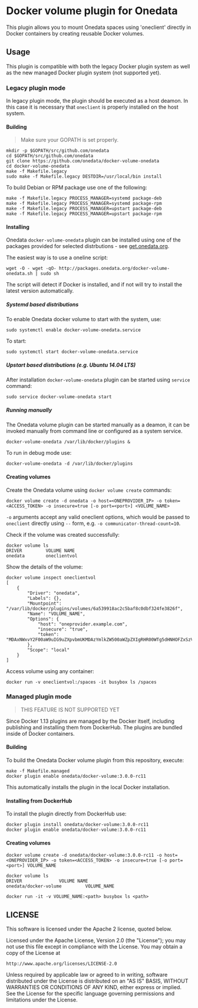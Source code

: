 # Docker volume plugin for Onedata

This plugin allows you to mount Onedata spaces using 'oneclient' directly in Docker containers by creating reusable Docker volumes.

## Usage
This plugin is compatible with both the legacy Docker plugin system as well as the new managed Docker plugin system (not supported yet).

### Legacy plugin mode

In legacy plugin mode, the plugin should be executed as a host deamon. In this case it is necessary that `oneclient` is properly installed on the host system.

#### Building

> Make sure your GOPATH is set properly.

```
mkdir -p $GOPATH/src/github.com/onedata
cd $GOPATH/src/github.com/onedata
git clone https://github.com/onedata/docker-volume-onedata
cd docker-volume-onedata
make -f Makefile.legacy
sudo make -f Makefile.legacy DESTDIR=/usr/local/bin install
```

To build Debian or RPM package use one of the following:
```
make -f Makefile.legacy PROCESS_MANAGER=systemd package-deb
make -f Makefile.legacy PROCESS_MANAGER=systemd package-rpm
make -f Makefile.legacy PROCESS_MANAGER=upstart package-deb
make -f Makefile.legacy PROCESS_MANAGER=upstart package-rpm
```

#### Installing

Onedata `docker-volume-onedata` plugin can be installed using one of the
packages provided for selected distrbutions - see
[get.onedata.org](get.onedata.org).

The easiest way is to use a oneline script:

```
wget -O - wget -qO- http://packages.onedata.org/docker-volume-onedata.sh | sudo sh
```

The script will detect if Docker is installed, and if not will try 
to install the latest version automatically.

##### Systemd based distributions

To enable Onedata docker volume to start with the system, use:

```
sudo systemctl enable docker-volume-onedata.service
```

To start:

```
sudo systemctl start docker-volume-onedata.service
```

##### Upstart based distributions (e.g. Ubuntu 14.04 LTS)

After installation `docker-volume-onedata` plugin can be started using `service`
command:

```
sudo service docker-volume-onedata start
```

##### Running manually

The Onedata volume plugin can be started manually as a deamon, it can be invoked
manually from command line or configured as a system service.

```
docker-volume-onedata /var/lib/docker/plugins &
```

To run in debug mode use:
```
docker-volume-onedata -d /var/lib/docker/plugins
```

#### Creating volumes

Create the Onedata volume using `docker volume create` commands:

```
docker volume create -d onedata -o host=<ONEPROVIDER_IP> -o token=<ACCESS_TOKEN> -o insecure=true [-o port=<port>] <VOLUME_NAME>
```

`-o` arguments accept any valid oneclient options, which would be passed
to `oneclient` directly using `--` form, e.g. `-o communicator-thread-count=10`.

Check if the volume was created successfully:
```
docker volume ls
DRIVER         VOLUME NAME
onedata        oneclientvol
```

Show the details of the volume:
```
docker volume inspect oneclientvol
[
    {
        "Driver": "onedata",
        "Labels": {},
        "Mountpoint": "/var/lib/docker/plugins/volumes/6a539918ac2c5baf8c0dbf324fe3826f",
        "Name": "VOLUME_NAME",
        "Options": {
            "host": "oneprovider.example.com",
            "insecure": "true",
            "token": "MDAxNWxvY2F00aW9uIG9uZXpvbmUKMDAzYmlkZW500aWZpZXIgRHR00WTg5dHNHOFZxSzVBZkJhamtaa004wMU5ocWc00azI3WkV00Z00ZkdDJSawowMDFhY2lkIHRpbWUgPCAxNTE5NDgyNDc4CjAwMmZzaWduYXR1cmUgt01Zu6WZ2Wqt3s02nUItRAVDBMYWx6BlBTNQ5KBNqQSDI1"
        },
        "Scope": "local"
    }
]
```

Access volume using any container:
```
docker run -v oneclientvol:/spaces -it busybox ls /spaces
```


### Managed plugin mode

> THIS FEATURE IS NOT SUPPORTED YET

Since Docker 1.13 plugins are managed by the Docker itself, including publishing and installing them from DockerHub. The plugins are bundled inside of Docker containers.

#### Building
To build the Onedata Docker volume plugin from this repository, execute:
```
make -f Makefile.managed
docker plugin enable onedata/docker-volume:3.0.0-rc11
```

This automatically installs the plugin in the local Docker installation.

#### Installing from DockerHub

To install the plugin directly from DockerHub use:

```
docker plugin install onedata/docker-volume:3.0.0-rc11
docker plugin enable onedata/docker-volume:3.0.0-rc11
```

#### Creating volumes

```
docker volume create -d onedata/docker-volume:3.0.0-rc11 -o host=<ONEPROVIDER_IP> -o token=<ACCESS_TOKEN> -o insecure=true [-o port=<port>] VOLUME_NAME

docker volume ls
DRIVER              VOLUME NAME
onedata/docker-volume         VOLUME_NAME

docker run -it -v VOLUME_NAME:<path> busybox ls <path>
```


## LICENSE
This software is licensed under the Apache 2 license, quoted below.

Licensed under the Apache License, Version 2.0 (the "License"); you may not
use this file except in compliance with the License. You may obtain a copy of
the License at

    http://www.apache.org/licenses/LICENSE-2.0

Unless required by applicable law or agreed to in writing, software
distributed under the License is distributed on an "AS IS" BASIS, WITHOUT
WARRANTIES OR CONDITIONS OF ANY KIND, either express or implied. See the
License for the specific language governing permissions and limitations under
the License.
